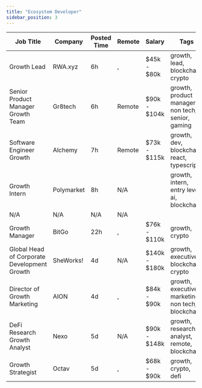 ```yaml
---
title: "Ecosystem Developer"
sidebar_position: 3
---
```


| Job Title | Company | Posted Time | Remote | Salary | Tags | Apply Link |
|-----------|---------|-------------|--------|--------|------|------------|
| Growth Lead | RWA.xyz | 6h | , | $45k - $80k | growth, lead, blockchain, crypto | [Apply](https://web3.career/growth-lead-rwa-xyz/97565) |
| Senior Product Manager Growth Team | Gr8tech | 6h | Remote | $90k - $104k | growth, product manager, non tech, senior, gaming | [Apply](https://web3.career/senior-product-manager-for-growth-team-gr8tech/97529) |
| Software Engineer Growth | Alchemy | 7h | Remote | $73k - $115k | growth, dev, blockchain, react, typescript | [Apply](https://web3.career/software-engineer-growth-alchemy/58033) |
| Growth Intern | Polymarket | 8h | N/A |  | growth, intern, entry level, ai, blockchain | [Apply](https://web3.career/growth-intern-polymarket/76782) |
| N/A | N/A | N/A | N/A |  |  | [Apply](https://web3.career/metana) |
| Growth Manager | BitGo | 22h | , | $76k - $110k | growth, crypto | [Apply](https://web3.career/growth-manager-bitgo/97473) |
| Global Head of Corporate Development Growth | SheWorks! | 4d | N/A | $140k - $180k | growth, executive, blockchain, crypto | [Apply](https://web3.career/global-head-of-corporate-development-growth-sheworks/97343) |
| Director of Growth Marketing | AION | 4d | , | $84k - $90k | growth, executive, marketing, non tech, blockchain | [Apply](https://web3.career/director-of-growth-marketing-aion/97341) |
| DeFi Research Growth Analyst | Nexo | 5d | N/A | $90k - $148k | growth, research, analyst, remote, blockchain | [Apply](https://web3.career/defi-research-growth-analyst-nexo/97170) |
| Growth Strategist | Octav | 5d | , | $68k - $90k | growth, crypto, defi | [Apply](https://web3.career/growth-strategist-octav/97167) |
